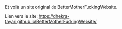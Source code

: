 Et voilà un site original de BetterMotherFuckingWebsite.

Lien vers le site :https://dhekra-tayari.github.io/BetterMotherFuckingWebsite/ 
